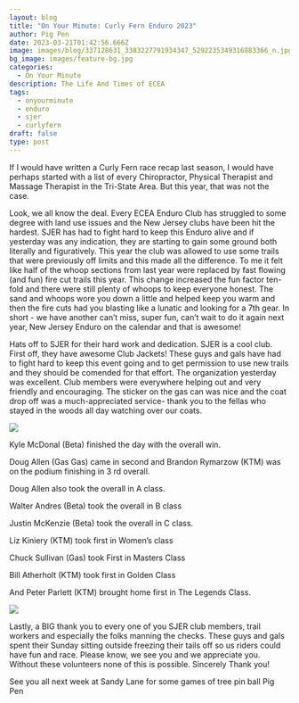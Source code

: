 ```yaml
---
layout: blog
title: "On Your Minute: Curly Fern Enduro 2023"
author: Pig Pen
date: 2023-03-21T01:42:56.666Z
image: images/blog/337128631_3383227791934347_5292235349316883366_n.jpg
bg_image: images/feature-bg.jpg
categories:
  - On Your Minute
description: The Life And Times of ECEA
tags:
  - onyourminute
  - enduro
  - sjer
  - curlyfern
draft: false
type: post
---
```

If I would have written a Curly Fern race recap last season, I would have perhaps started with a list of every Chiropractor, Physical Therapist and Massage Therapist in the Tri-State Area. But this year, that was not the case. 


Look, we all know the deal. Every ECEA Enduro Club has struggled to some degree with land use issues and the New Jersey clubs have been hit the hardest. SJER has had to fight hard to keep this Enduro alive and if yesterday was any indication, they are starting to gain some ground both literally and figuratively. This year the club was allowed to use some trails that were previously off limits and this made all the difference. To me it felt like half of the whoop sections from last year were replaced by fast flowing (and fun) fire cut trails this year. This change increased the fun factor ten-fold and there were still plenty of whoops to keep everyone honest. The sand and whoops wore you down a little and helped keep you warm and then the fire cuts had you blasting like a lunatic and looking for a 7th gear. In short - we have another can’t miss, super fun, can’t wait to do it again next year, New Jersey Enduro on the calendar and that is awesome!


Hats off to SJER for their hard work and dedication. SJER is a cool club. First off, they have awesome Club Jackets! These guys and gals have had to fight hard to keep this event going and to get permission to use new trails and they should be comended for that effort. The organization yesterday was excellent. Club members were everywhere helping out and very friendly and encouraging. The sticker on the gas can was nice and the coat drop off was a much-appreciated service- thank you to the fellas who stayed in the woods all day watching over our coats.

![](/images/blog/337024132_1341946553015936_5386200463055313647_n.jpg)

Kyle McDonal (Beta) finished the day with the overall win. 

Doug Allen (Gas Gas) came in second and Brandon Rymarzow (KTM) was on the podium finishing in 3 rd overall. 

Doug Allen also took the overall in A class. 

Walter Andres (Beta) took the overall in B class

Justin McKenzie (Beta) took the overall in C class.

Liz Kiniery (KTM) took first in Women’s class

Chuck Sullivan (Gas) took First in Masters Class

Bill Atherholt (KTM) took first in Golden Class

And Peter Parlett (KTM) brought home first in The Legends Class.

![](/images/blog/337026389_235645815497696_6021267632947807820_n.jpg)




Lastly, a BIG thank you to every one of you SJER club members, trail workers and especially the folks manning the checks. These guys and gals spent their Sunday sitting outside freezing their tails off so us riders could have fun and race. Please know, we see you and we appreciate you. Without these volunteers none of this is possible. Sincerely Thank you! 

See you all next week at Sandy Lane for some games of tree pin ball
Pig Pen